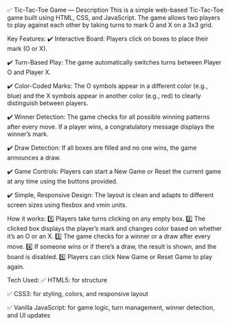 ✅ Tic-Tac-Toe Game — Description
This is a simple web-based Tic-Tac-Toe game built using HTML, CSS, and JavaScript.
The game allows two players to play against each other by taking turns to mark O and X on a 3x3 grid.

Key Features:
✔️ Interactive Board:
Players click on boxes to place their mark (O or X).

✔️ Turn-Based Play:
The game automatically switches turns between Player O and Player X.

✔️ Color-Coded Marks:
The O symbols appear in a different color (e.g., blue) and the X symbols appear in another color (e.g., red) to clearly distinguish between players.

✔️ Winner Detection:
The game checks for all possible winning patterns after every move.
If a player wins, a congratulatory message displays the winner’s mark.

✔️ Draw Detection:
If all boxes are filled and no one wins, the game announces a draw.

✔️ Game Controls:
Players can start a New Game or Reset the current game at any time using the buttons provided.

✔️ Simple, Responsive Design:
The layout is clean and adapts to different screen sizes using flexbox and vmin units.

How it works:
1️⃣ Players take turns clicking on any empty box.
2️⃣ The clicked box displays the player’s mark and changes color based on whether it’s an O or an X.
3️⃣ The game checks for a winner or a draw after every move.
4️⃣ If someone wins or if there’s a draw, the result is shown, and the board is disabled.
5️⃣ Players can click New Game or Reset Game to play again.

Tech Used:
✅ HTML5: for structure

✅ CSS3: for styling, colors, and responsive layout

✅ Vanilla JavaScript: for game logic, turn management, winner detection, and UI updates
